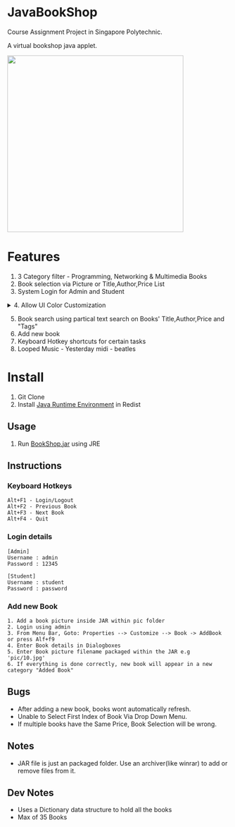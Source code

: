 # JavaBookShop
  Course Assignment Project in Singapore Polytechnic.
  
  A virtual bookshop java applet.
  
  <img src="https://user-images.githubusercontent.com/5699978/192547529-0ed1eff8-9064-4b59-9b4a-8c5fb0be11fd.png" width="400">
  
# Features
1. 3 Category filter - Programming, Networking & Multimedia Books
2. Book selection via Picture or Title,Author,Price List 
3. System Login for Admin and Student
<details>
  <summary>4. Allow UI Color Customization</summary>
  
  ```
  [Student & Admin]
  - Change Bookshop Title Colour

  [Admin Customizable]
  - [Add Book]
  - Change BookSelected Colour
  - Change BookHighlighted Colour
  - Change BookTitle Text Colour
  - Change BookAuthor Text Colour
  - Change BookPrice Text Colour
  ```
  
</details>

5. Book search using partical text search on Books' Title,Author,Price and "Tags"
6. Add new book
7. Keyboard Hotkey shortcuts for certain tasks
7. Looped Music - Yesterday midi - beatles
  
# Install
1. Git Clone
2. Install [Java Runtime Environment](https://github.com/KhiewJianBin/JavaBookShop/blob/main/Redist/jre-8u341-windows-i586.exe) in Redist

## Usage
1. Run [BookShop.jar](https://github.com/KhiewJianBin/JavaBookShop/blob/main/BookShop.jar) using JRE

## Instructions

### Keyboard Hotkeys
```
Alt+F1 - Login/Logout
Alt+F2 - Previous Book
Alt+F3 - Next Book
Alt+F4 - Quit
```

### Login details
```
[Admin]
Username : admin
Password : 12345

[Student]
Username : student
Password : password
```

### Add new Book
```
1. Add a book picture inside JAR within pic folder
2. Login using admin
3. From Menu Bar, Goto: Properties --> Customize --> Book -> AddBook or press Alf+f9
4. Enter Book details in Dialogboxes
5. Enter Book picture filename packaged within the JAR e.g 'pic/10.jpg'
6. If everything is done correctly, new book will appear in a new category "Added Book"

```

## Bugs
- After adding a new book, books wont automatically refresh.
- Unable to Select First Index of Book Via Drop Down Menu.
- If multiple books have the Same Price, Book Selection will be wrong.

## Notes
- JAR file is just an packaged folder. Use an archiver(like winrar) to add or remove files from it.

## Dev Notes
- Uses a Dictionary data structure to hold all the books
- Max of 35 Books
